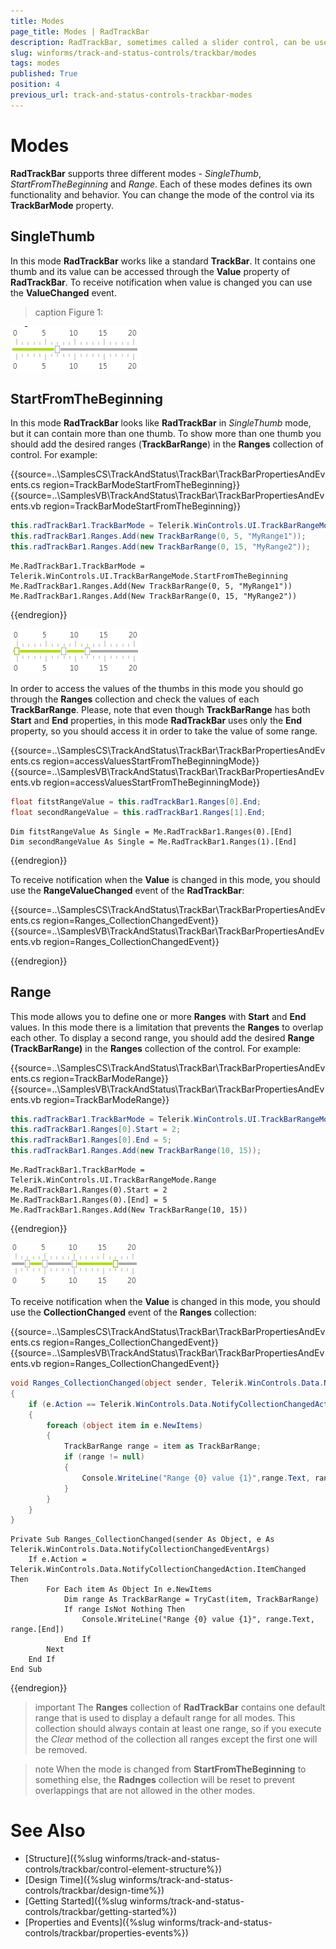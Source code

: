 ```yaml
---
title: Modes
page_title: Modes | RadTrackBar
description: RadTrackBar, sometimes called a slider control, can be used for navigating a large amount of information or for visually adjusting a numeric setting.
slug: winforms/track-and-status-controls/trackbar/modes
tags: modes
published: True
position: 4
previous_url: track-and-status-controls-trackbar-modes
---
```


# Modes

**RadTrackBar** supports three different modes - *SingleThumb*, *StartFromTheBeginning* and *Range*. Each of these modes defines its own functionality and behavior. You can change the mode of the control via its __TrackBarMode__ property.
      
## SingleThumb

In this mode **RadTrackBar** works like a standard **TrackBar**. It contains one thumb and its value can be accessed through the __Value__ property of **RadTrackBar**. To receive notification when value is changed you can use the __ValueChanged__ event.

>caption Figure 1: 

![track-and-status-controls-trackbar-modes 001](images/track-and-status-controls-trackbar-modes001.png)

## StartFromTheBeginning

In this mode **RadTrackBar** looks like **RadTrackBar** in *SingleThumb* mode, but it can contain more than one thumb. To show more than one thumb you should add the desired ranges (__TrackBarRange__) in the __Ranges__ collection of control. For example:

{{source=..\SamplesCS\TrackAndStatus\TrackBar\TrackBarPropertiesAndEvents.cs region=TrackBarModeStartFromTheBeginning}} 
{{source=..\SamplesVB\TrackAndStatus\TrackBar\TrackBarPropertiesAndEvents.vb region=TrackBarModeStartFromTheBeginning}} 

````C#
this.radTrackBar1.TrackBarMode = Telerik.WinControls.UI.TrackBarRangeMode.StartFromTheBeginning;
this.radTrackBar1.Ranges.Add(new TrackBarRange(0, 5, "MyRange1"));
this.radTrackBar1.Ranges.Add(new TrackBarRange(0, 15, "MyRange2"));

````
````VB.NET
Me.RadTrackBar1.TrackBarMode = Telerik.WinControls.UI.TrackBarRangeMode.StartFromTheBeginning
Me.RadTrackBar1.Ranges.Add(New TrackBarRange(0, 5, "MyRange1"))
Me.RadTrackBar1.Ranges.Add(New TrackBarRange(0, 15, "MyRange2"))

````

{{endregion}} 


![track-and-status-controls-trackbar-modes 002](images/track-and-status-controls-trackbar-modes002.png)

In order to access the values of the thumbs in this mode you should go through the __Ranges__ collection and check the values of each __TrackBarRange__. Please, note that even though __TrackBarRange__ has both __Start__ and __End__ properties, in this mode **RadTrackBar** uses only the __End__ property, so you should access it in order to take the value of some range.

{{source=..\SamplesCS\TrackAndStatus\TrackBar\TrackBarPropertiesAndEvents.cs region=accessValuesStartFromTheBeginningMode}} 
{{source=..\SamplesVB\TrackAndStatus\TrackBar\TrackBarPropertiesAndEvents.vb region=accessValuesStartFromTheBeginningMode}} 

````C#
float fitstRangeValue = this.radTrackBar1.Ranges[0].End;
float secondRangeValue = this.radTrackBar1.Ranges[1].End;

````
````VB.NET
Dim fitstRangeValue As Single = Me.RadTrackBar1.Ranges(0).[End]
Dim secondRangeValue As Single = Me.RadTrackBar1.Ranges(1).[End]

````

{{endregion}} 

To receive notification when the **Value** is changed in this mode, you should use the __RangeValueChanged__ event of the __RadTrackBar__:

{{source=..\SamplesCS\TrackAndStatus\TrackBar\TrackBarPropertiesAndEvents.cs region=Ranges_CollectionChangedEvent}} 
{{source=..\SamplesVB\TrackAndStatus\TrackBar\TrackBarPropertiesAndEvents.vb region=Ranges_CollectionChangedEvent}} 
 

{{endregion}} 

## Range

This mode allows you to define one or more __Ranges__ with __Start__ and __End__ values.  In this mode there is a limitation that prevents the __Ranges__ to overlap each other. To display a second range, you should add the desired __Range (TrackBarRange)__ in the __Ranges__ collection of the control. For example:

{{source=..\SamplesCS\TrackAndStatus\TrackBar\TrackBarPropertiesAndEvents.cs region=TrackBarModeRange}} 
{{source=..\SamplesVB\TrackAndStatus\TrackBar\TrackBarPropertiesAndEvents.vb region=TrackBarModeRange}} 

````C#
this.radTrackBar1.TrackBarMode = Telerik.WinControls.UI.TrackBarRangeMode.Range;
this.radTrackBar1.Ranges[0].Start = 2;
this.radTrackBar1.Ranges[0].End = 5;
this.radTrackBar1.Ranges.Add(new TrackBarRange(10, 15));

````
````VB.NET
Me.RadTrackBar1.TrackBarMode = Telerik.WinControls.UI.TrackBarRangeMode.Range
Me.RadTrackBar1.Ranges(0).Start = 2
Me.RadTrackBar1.Ranges(0).[End] = 5
Me.RadTrackBar1.Ranges.Add(New TrackBarRange(10, 15))

````

{{endregion}} 

![track-and-status-controls-trackbar-modes 003](images/track-and-status-controls-trackbar-modes003.png)

To receive notification when the **Value** is changed in this mode, you should use the __CollectionChanged__ event of the __Ranges__ collection:

{{source=..\SamplesCS\TrackAndStatus\TrackBar\TrackBarPropertiesAndEvents.cs region=Ranges_CollectionChangedEvent}} 
{{source=..\SamplesVB\TrackAndStatus\TrackBar\TrackBarPropertiesAndEvents.vb region=Ranges_CollectionChangedEvent}} 

````C#
void Ranges_CollectionChanged(object sender, Telerik.WinControls.Data.NotifyCollectionChangedEventArgs e)
{
    if (e.Action == Telerik.WinControls.Data.NotifyCollectionChangedAction.ItemChanged) 
    {
        foreach (object item in e.NewItems)
        {
            TrackBarRange range = item as TrackBarRange;
            if (range != null)
            {
                Console.WriteLine("Range {0} value {1}",range.Text, range.End);
            }
        }
    }
}

````
````VB.NET
Private Sub Ranges_CollectionChanged(sender As Object, e As Telerik.WinControls.Data.NotifyCollectionChangedEventArgs)
    If e.Action = Telerik.WinControls.Data.NotifyCollectionChangedAction.ItemChanged Then
        For Each item As Object In e.NewItems
            Dim range As TrackBarRange = TryCast(item, TrackBarRange)
            If range IsNot Nothing Then
                Console.WriteLine("Range {0} value {1}", range.Text, range.[End])
            End If
        Next
    End If
End Sub

````

{{endregion}} 

>important The __Ranges__ collection of **RadTrackBar** contains one default range that is used to display a default range for all modes. This collection should always contain at least one range, so if you execute the *Clear* method of the collection all ranges except the first one will be removed.
>

>note When the mode is changed from __StartFromTheBeginning__ to something else, the __Radnges__ collection will be reset to prevent overlappings that are not allowed in the other modes.
>

# See Also

* [Structure]({%slug winforms/track-and-status-controls/trackbar/control-element-structure%})	
* [Design Time]({%slug winforms/track-and-status-controls/trackbar/design-time%})
* [Getting Started]({%slug winforms/track-and-status-controls/trackbar/getting-started%})	
* [Properties and Events]({%slug winforms/track-and-status-controls/trackbar/properties-events%})	
